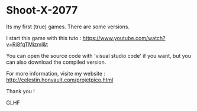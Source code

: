 # Shoot-X-2077
Its my first (true) games. There are some versions.

I start this game with this tuto : https://www.youtube.com/watch?v=Ri8fqTMizmI&t


You can open the source code with 'visual studio code' if you want, but you can also download the compiled version.

For more information, visite my website : http://celestin.honvault.com/projetpico.html

Thank you !

GLHF
